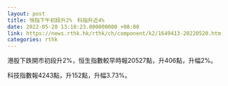 ```yaml
---
layout: post
title: 恒指下午初段升2%　科指升近4%
date: 2022-05-20 13:10:23.000000000 +08:00
link: https://news.rthk.hk/rthk/ch/component/k2/1649413-20220520.htm
categories: rthk
---
```


港股下跌開市初段升2%，恒生指數較早時報20527點，升406點，升幅2%。

科技指數報4243點，升152點，升幅3.73%。
